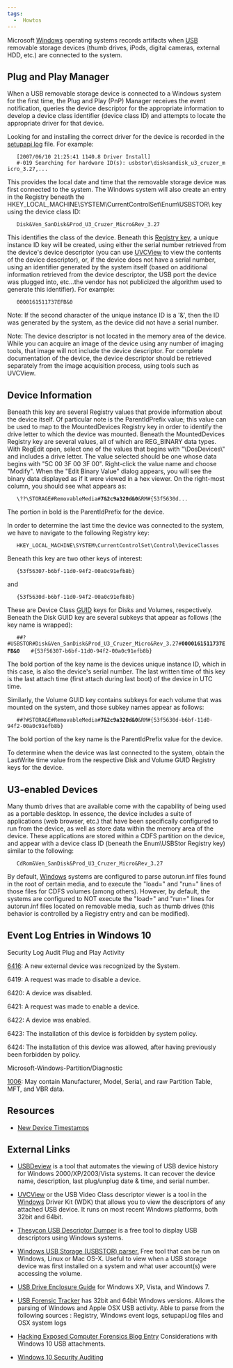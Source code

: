 ```yaml
---
tags:
  -  Howtos
---
```

Microsoft [Windows](windows.md) operating systems records
artifacts when [USB](usb.md) removable storage devices (thumb
drives, iPods, digital cameras, external HDD, etc.) are connected to the
system.

## Plug and Play Manager

When a USB removable storage device is connected to a Windows system for
the first time, the Plug and Play (PnP) Manager receives the event
notification, queries the device descriptor for the appropriate
information to develop a device class identifier (device class ID) and
attempts to locate the appropriate driver for that device.

Looking for and installing the correct driver for the device is recorded
in the [setupapi log](setup_api_logs.md) file. For example:

`   [2007/06/10 21:25:41 1140.8 Driver Install]`
`   #-019 Searching for hardware ID(s): usbstor\disksandisk_u3_cruzer_micro_3.27,...`

This provides the local date and time that the removable storage device
was first connected to the system. The Windows system will also create
an entry in the Registry beneath the
HKEY_LOCAL_MACHINE\SYSTEM\CurrentControlSet\Enum\USBSTOR\\ key using the
device class ID:

`   Disk&Ven_SanDisk&Prod_U3_Cruzer_Micro&Rev_3.27`

This identifies the class of the device. Beneath this [Registry
key](windows_registry.md), a unique instance ID key will be
created, using either the serial number retrieved from the device's
device descriptor (you can use
[UVCView](http://www.microsoft.com/whdc/device/stream/vidcap/UVCView.mspx)
to view the contents of the device descriptor), or, if the device does
not have a serial number, using an identifier generated by the system
itself (based on additional information retrieved from the device
descriptor, the USB port the device was plugged into, etc...the vendor
has not publicized the algorithm used to generate this identifier). For
example:

`   0000161511737EFB&0`

Note: If the second character of the unique instance ID is a '&', then
the ID was generated by the system, as the device did not have a serial
number.

Note: The device descriptor is not located in the memory area of the
device. While you can acquire an image of the device using any number of
imaging tools, that image will not include the device descriptor. For
complete documentation of the device, the device descriptor should be
retrieved separately from the image acquisition process, using tools
such as UVCView.

## Device Information

Beneath this key are several Registry values that provide information
about the device itself. Of particular note is the ParentIdPrefix value;
this value can be used to map to the MountedDevices Registry key in
order to identify the drive letter to which the device was mounted.
Beneath the MountedDevices Registry key are several values, all of which
are REG_BINARY data types. With RegEdit open, select one of the values
that begins with "\DosDevices\\" and includes a drive letter. The value
selected should be one whose data begins with "5C 00 3F 00 3F 00".
Right-click the value name and choose "Modify". When the "Edit Binary
Value" dialog appears, you will see the binary data displayed as if it
were viewed in a hex viewer. On the right-most column, you should see
what appears as:

`   \??\STORAGE#RemovableMedia#`**`7&2c9a320d&0`**`&RM#{53f5630d...`

The portion in bold is the ParentIdPrefix for the device.

In order to determine the last time the device was connected to the
system, we have to navigate to the following Registry key:

`   HKEY_LOCAL_MACHINE\SYSTEM\CurrentControlSet\Control\DeviceClasses`

Beneath this key are two other keys of interest:

`   {53f56307-b6bf-11d0-94f2-00a0c91efb8b}`

and

`   {53f5630d-b6bf-11d0-94f2-00a0c91efb8b}`

These are Device Class [GUID](universally_unique_identifier.md)
keys for Disks and Volumes, respectively. Beneath the Disk GUID key are
several subkeys that appear as follows (the key name is wrapped):

`   ##?#USBSTOR#Disk&Ven_SanDisk&Prod_U3_Cruzer_Micro&Rev_3.27#`**`0000161511737EFB&0`**
`   #{53f56307-b6bf-11d0-94f2-00a0c91efb8b}`

The bold portion of the key name is the devices unique instance ID,
which in this case, is also the device's serial number. The last written
time of this key is the last attach time (first attach during last boot)
of the device in UTC time.

Similarly, the Volume GUID key contains subkeys for each volume that was
mounted on the system, and those subkey names appear as follows:

`   ##?#STORAGE#RemovableMedia#`**`7&2c9a320d&0`**`&RM#{53f5630d-b6bf-11d0-94f2-00a0c91efb8b}`

The bold portion of the key name is the ParentIdPrefix value for the
device.

To determine when the device was last connected to the system, obtain
the LastWrite time value from the respective Disk and Volume GUID
Registry keys for the device.

## U3-enabled Devices

Many thumb drives that are available come with the capability of being
used as a portable desktop. In essence, the device includes a suite of
applications (web browser, etc.) that have been specifically configured
to run from the device, as well as store data within the memory area of
the device. These applications are stored within a CDFS partition on the
device, and appear with a device class ID (beneath the Enum\USBStor
Registry key) similar to the following:

`   CdRom&Ven_SanDisk&Prod_U3_Cruzer_Micro&Rev_3.27`

By default, [Windows](windows.md) systems are configured to
parse autorun.inf files found in the root of certain media, and to
execute the "load=" and "run=" lines of those files for CDFS volumes
(among others). However, by default, the systems are configured to NOT
execute the "load=" and "run=" lines for autorun.inf files located on
removable media, such as thumb drives (this behavior is controlled by a
Registry entry and can be modified).

## Event Log Entries in Windows 10

Security Log Audit Plug and Play Activity

[6416](https://docs.microsoft.com/en-us/windows/device-security/auditing/event-6416):
A new external device was recognized by the System.

6419: A request was made to disable a device.

6420: A device was disabled.

6421: A request was made to enable a device.

6422: A device was enabled.

6423: The installation of this device is forbidden by system policy.

6424: The installation of this device was allowed, after having
previously been forbidden by policy.

Microsoft-Windows-Partition/Diagnostic

[1006](https://twitter.com/mattifestation/status/916338889840721920?s=03):
May contain Manufacturer, Model, Serial, and raw Partition Table, MFT,
and VBR data.

## Resources

- [New Device
  Timestamps](http://www.swiftforensics.com/2013/11/windows-8-new-registry-artifacts-part-1.html)

## External Links

- [USBDeview](http://www.nirsoft.net/utils/usb_devices_view.html) is a
  tool that automates the viewing of USB device history for Windows
  2000/XP/2003/Vista systems. It can recover the device name,
  description, last plug/unplug date & time, and serial number.

<!-- -->

- [UVCView](https://docs.microsoft.com/en-us/windows-hardware/drivers/stream/avstream-testing-and-debugging)
  or the USB Video Class descriptor viewer is a tool in the
  [Windows](windows.md) Driver Kit (WDK) that allows you to view
  the descriptors of any attached USB device. It runs on most recent
  Windows platforms, both 32bit and 64bit.

<!-- -->

- [Thesycon USB Descriptor
  Dumper](http://www.thesycon.de/eng/usb_descriptordumper.shtml) is a
  free tool to display USB descriptors using Windows systems.

<!-- -->

- [Windows USB Storage (USBSTOR)
  parser.](http://www.tzworks.net/prototype_page.php?proto_id=13) Free
  tool that can be run on Windows, Linux or Mac OS-X. Useful to view
  when a USB storage device was first installed on a system and what
  user account(s) were accessing the volume.

<!-- -->

- [USB Drive Enclosure
  Guide](http://blogs.sans.org/computer-forensics/files/2009/09/USB_Drive_Enclosure-Guide.pdf)
  for Windows XP, Vista, and Windows 7.

<!-- -->

- [USB Forensic
  Tracker](http://orionforensics.com/w_en_page/USB_forensic_tracker.php)
  has 32bit and 64bit Windows versions. Allows the parsing of Windows
  and Apple OSX USB activity. Able to parse from the following sources :
  Registry, Windows event logs, setupapi.log files and OSX system logs

<!-- -->

- [Hacking Exposed Computer Forensics Blog
  Entry](http://www.hecfblog.com/2017/04/windows-now-built-in-anti-forensics.html)
  Considerations with Windows 10 USB attachments.

<!-- -->

- [Windows 10 Security
  Auditing](https://www.microsoft.com/en-us/download/details.aspx?id=52630)

